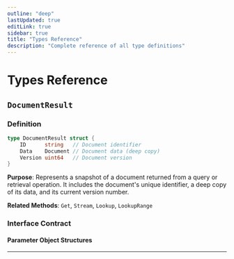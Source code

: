 ```yaml
---
outline: "deep"
lastUpdated: true
editLink: true
sidebar: true
title: "Types Reference"
description: "Complete reference of all type definitions"
---
```

# Types Reference

## `DocumentResult`

### Definition



```go
type DocumentResult struct {
    ID      string   // Document identifier
    Data    Document // Document data (deep copy)
    Version uint64   // Document version
}
```


**Purpose**: Represents a snapshot of a document returned from a query or retrieval operation. It includes the document's unique identifier, a deep copy of its data, and its current version number.

**Related Methods**: `Get`, `Stream`, `Lookup`, `LookupRange`

### Interface Contract

#### Parameter Object Structures


---

